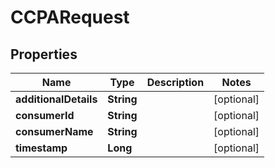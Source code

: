 
# CCPARequest

## Properties
Name | Type | Description | Notes
------------ | ------------- | ------------- | -------------
**additionalDetails** | **String** |  |  [optional]
**consumerId** | **String** |  |  [optional]
**consumerName** | **String** |  |  [optional]
**timestamp** | **Long** |  |  [optional]



